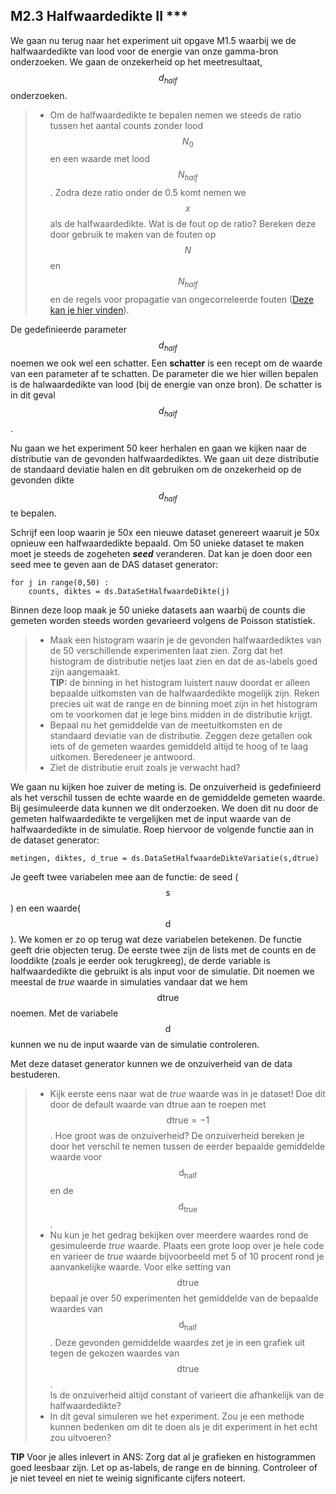 ## M2.3 Halfwaardedikte II ***

We gaan nu terug naar het experiment uit opgave M1.5 waarbij we de halfwaardedikte van lood voor de energie van onze gamma-bron onderzoeken. We gaan de onzekerheid op het meetresultaat, $$d_{half}$$ onderzoeken. 

> * Om de halfwaardedikte te bepalen nemen we steeds de ratio tussen het aantal counts zonder lood $$N_0$$ en een waarde met lood $$N_{half}$$. Zodra deze ratio onder de 0.5 komt nemen we $$x$$ als de halfwaardedikte. Wat is de fout op de ratio? Bereken deze door gebruik te maken van de fouten op $$N$$ en $$N_{half}$$ en de regels voor propagatie van ongecorreleerde fouten ([Deze kan je hier vinden](/module-2/foutenpropagatie)). 

De gedefinieerde parameter $$d_{half}$$ noemen we ook wel een schatter. Een **schatter** is een recept om de waarde van een parameter af te schatten. De parameter die we hier willen bepalen is de halwaardedikte van lood (bij de energie van onze bron). De schatter is in dit geval $$d_{half}$$.

Nu gaan we het experiment 50 keer herhalen en gaan we kijken naar de distributie van de gevonden halfwaardediktes. We gaan uit deze distributie de standaard deviatie halen en dit gebruiken om de onzekerheid op de gevonden dikte $$d_{half}$$ te bepalen.

Schrijf een loop waarin je 50x een nieuwe dataset genereert waaruit je 50x opnieuw een halfwaardedikte bepaald. Om 50 unieke dataset te maken moet je steeds de zogeheten ***seed*** veranderen. Dat kan je doen door een seed mee te geven aan de DAS dataset generator:
 	
 	for j in range(0,50) :
 		counts, diktes = ds.DataSetHalfwaardeDikte(j)

Binnen deze loop maak je 50 unieke datasets aan waarbij de counts die gemeten worden steeds worden gevarieerd volgens de Poisson statistiek. 

>  * Maak een histogram waarin je de gevonden halfwaardediktes van de 50 verschillende experimenten laat zien. Zorg dat het histogram de distributie netjes laat zien en dat de as-labels goed zijn aangemaakt.<br>
> **TIP:** de binning in het histogram luistert nauw doordat er alleen bepaalde uitkomsten van de halfwaardedikte mogelijk zijn. Reken precies uit wat de range en de binning moet zijn in het histogram om te voorkomen dat je lege bins midden in de distributie krijgt.  
>  * Bepaal nu het gemiddelde van de meetuitkomsten en de standaard deviatie van de distributie. Zeggen deze getallen ook iets of de gemeten waardes gemiddeld altijd te hoog of te laag uitkomen. Beredeneer je antwoord.
>  * Ziet de distributie eruit zoals je verwacht had? 


 
We gaan nu kijken hoe zuiver de meting is. De onzuiverheid is gedefinieerd als het verschil tussen de echte waarde en de gemiddelde gemeten waarde. Bij gesimuleerde data kunnen we dit onderzoeken. 
We doen dit nu door de gemeten halfwaardedikte te vergelijken met de input waarde van de halfwaardedikte in de simulatie. Roep hiervoor de volgende functie aan in de dataset generator:

	metingen, diktes, d_true = ds.DataSetHalfwaardeDikteVariatie(s,dtrue)

Je geeft twee variabelen mee aan de functie: de seed ($$\text{s}$$) en een waarde($$\text{d}$$). We komen er zo op terug wat deze variabelen betekenen.
De functie geeft drie objecten terug. De eerste twee zijn de lists met de counts en de looddikte (zoals je eerder ook terugkreeg), de derde variable is halfwaardedikte die gebruikt is als input voor de simulatie. Dit noemen we meestal de *true* waarde in simulaties vandaar dat we hem $$\text{dtrue}$$ noemen. Met de variabele $$\text{d}$$ kunnen we nu de input waarde van de simulatie controleren. 

Met deze dataset generator kunnen we de onzuiverheid van de data bestuderen.

> * Kijk eerste eens naar wat de *true* waarde was in je dataset! Doe dit door de default waarde van dtrue aan te roepen met $$\text{dtrue}=-1$$. Hoe groot was de onzuiverheid? 
> De onzuiverheid bereken je door het verschil te nemen tussen de eerder bepaalde gemiddelde waarde voor $$\text{d}_{\text{half}}$$ en de $$\text{d}_{\text{true}}$$. 
> * Nu kun je het gedrag bekijken over meerdere waardes rond de gesimuleerde *true* waarde. Plaats een grote loop over je hele code en varieer de *true* waarde bijvoorbeeld met 5 of 10 procent rond je aanvankelijke waarde. Voor elke setting van $$\text{dtrue}$$ bepaal je over 50 experimenten het gemiddelde van de bepaalde waardes van $$\text{d}_{\text{half}}$$. Deze gevonden gemiddelde waardes zet je in een grafiek uit tegen de gekozen waardes van $$\text{dtrue}$$. <br>Is de onzuiverheid altijd constant of varieert die afhankelijk van de halfwaardedikte? 
> * In dit geval simuleren we het experiment. Zou je een methode kunnen bedenken om dit te doen als je dit experiment in het echt zou uitvoeren?

**TIP** Voor je alles inlevert in ANS: Zorg dat al je grafieken en histogrammen goed leesbaar zijn. Let op as-labels, de range en de binning. Controleer of je niet teveel en niet te weinig significante cijfers noteert.

